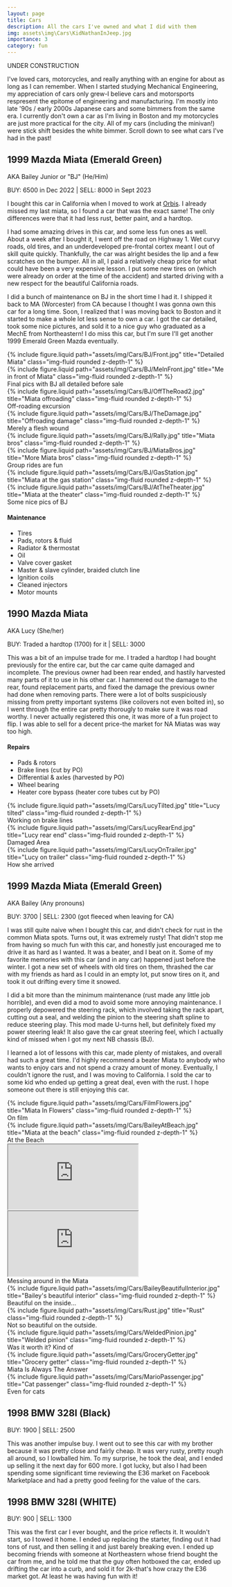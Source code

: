 ```yaml
---
layout: page
title: Cars
description: All the cars I've owned and what I did with them
img: assets\img\Cars\KidNathanInJeep.jpg
importance: 3
category: fun
---
```


UNDER CONSTRUCTION

I've loved cars, motorcycles, and really anything with an engine for about as long as I can remember. When I started studying Mechanical Engineering, my appreciation of cars only grew-I believe cars and motorsports respresent the epitome of engineering and manufacturing. I'm mostly into late '90s / early 2000s Japanese cars and some bimmers from the same era. I currently don't own a car as I'm living in Boston and my motorcycles are just more practical for the city. All of my cars (including the minivan!) were stick shift besides the white bimmer. Scroll down to see what cars I've had in the past!

## 1999 Mazda Miata (Emerald Green)
AKA Bailey Junior or "BJ" (He/Him)

BUY: 6500 in Dec 2022 | SELL: 8000 in Sept 2023

I bought this car in California when I moved to work at <a href='https://www.nathankadria.com/projects/orbis'>Orbis</a>. I already missed my last miata, so I found a car that was the exact same! The only differences were that it had less rust, better paint, and a hardtop.

I had some amazing drives in this car, and some less fun ones as well. About a week after I bought it, I went off the road on Highway 1. Wet curvy roads, old tires, and an underdeveloped pre-frontal cortex meant I out of skill quite quickly. Thankfully, the car was alright besides the lip and a few scratches on the bumper. All in all, I paid a relatively cheap price for what could have been a very expensive lesson. I put some new tires on (which were already on order at the time of the accident) and started driving with a new respect for the beautiful California roads.

I did a bunch of maintenance on BJ in the short time I had it. I shipped it back to MA (Worcester) from CA because I thought I was gonna own this car for a long time. Soon, I realized that I was moving back to Boston and it started to make a whole lot less sense to own a car. I got the car detailed, took some nice pictures, and sold it to a nice guy who graduated as a MechE from Northeastern! I do miss this car, but I'm sure I'll get another 1999 Emerald Green Mazda eventually.

<div class="row">
    <div class="col-sm-4 mt-3 mt-md-0">
        {% include figure.liquid path="assets/img/Cars/BJ/Front.jpg" title="Detailed Miata" class="img-fluid rounded z-depth-1" %}
    </div>
    <div class="col-sm-8 mt-3 mt-md-0">
        {% include figure.liquid path="assets/img/Cars/BJ/MeInFront.jpg" title="Me in front of Miata" class="img-fluid rounded z-depth-1" %}
    </div>
</div>
<div class="caption">
    Final pics with BJ all detailed before sale
</div>

<div class="row">
    <div class="col-sm-8 mt-3 mt-md-0">
        {% include figure.liquid path="assets/img/Cars/BJ/OffTheRoad2.jpg" title="Miata offroading" class="img-fluid rounded z-depth-1" %}
        <div class="caption">
            Off-roading excursion
        </div>
    </div>
    <div class="col-sm-4 mt-3 mt-md-0">
        {% include figure.liquid path="assets/img/Cars/BJ/TheDamage.jpg" title="Offroading damage" class="img-fluid rounded z-depth-1" %}
        <div class="caption">
            Merely a flesh wound 
        </div>
    </div>
</div>

<div class="row">
    <div class="col-sm-4 mt-3 mt-md-0">
        {% include figure.liquid path="assets/img/Cars/BJ/Rally.jpg" title="Miata bros" class="img-fluid rounded z-depth-1" %}
    </div>
    <div class="col-sm-8 mt-3 mt-md-0">
        {% include figure.liquid path="assets/img/Cars/BJ/MiataBros.jpg" title="More Miata bros" class="img-fluid rounded z-depth-1" %}
    </div>
</div>
<div class="caption">
    Group rides are fun
</div>

<div class="row">
    <div class="col-sm-8 mt-3 mt-md-0">
        {% include figure.liquid path="assets/img/Cars/BJ/GasStation.jpg" title="Miata at the gas station" class="img-fluid rounded z-depth-1" %}
    </div>
    <div class="col-sm-4 mt-3 mt-md-0">
        {% include figure.liquid path="assets/img/Cars/BJ/AtTheTheater.jpg" title="Miata at the theater" class="img-fluid rounded z-depth-1" %}
    </div>
</div>
<div class="caption">
    Some nice pics of BJ
</div>


#### Maintenance
- Tires
- Pads, rotors & fluid
- Radiator & thermostat
- Oil
- Valve cover gasket
- Master & slave cylinder, braided clutch line
- Ignition coils
- Cleaned injectors
- Motor mounts

## 1990 Mazda Miata
AKA Lucy (She/her)

BUY: Traded a hardtop (1700) for it | SELL: 3000

This was a bit of an impulse trade for me. I traded a hardtop I had bought previously for the entire car, but the car came quite damaged and incomplete. The previous owner had been rear ended, and hastily harvested many parts of it to use in his other car. I hammered out the damage to the rear, found replacement parts, and fixed the damage the previous owner had done when removing parts. There were a lot of bolts suspiciously missing from pretty important systems (like coilovers not even bolted in), so I went through the entire car pretty thorougly to make sure it was road worthy. I never actually registered this one, it was more of a fun project to flip. I was able to sell for a decent price-the market for NA Miatas was way too high.

#### Repairs
- Pads & rotors
- Brake lines (cut by PO)
- Differential & axles (harvested by PO)
- Wheel bearing
- Heater core bypass (heater core tubes cut by PO)

<div class="row">
    <div class="col-sm mt-3 mt-md-0">
        {% include figure.liquid path="assets/img/Cars/LucyTilted.jpg" title="Lucy tilted" class="img-fluid rounded z-depth-1" %}
        <div class="caption">
            Working on brake lines
        </div>
    </div>
    <div class="col-sm mt-3 mt-md-0">
        {% include figure.liquid path="assets/img/Cars/LucyRearEnd.jpg" title="Lucy rear end" class="img-fluid rounded z-depth-1" %}
        <div class="caption">
            Damaged Area
        </div>
    </div>
    <div class="col-sm mt-3 mt-md-0">
        {% include figure.liquid path="assets/img/Cars/LucyOnTrailer.jpg" title="Lucy on trailer" class="img-fluid rounded z-depth-1" %}
        <div class="caption">
            How she arrived
        </div>
    </div>
</div>

## 1999 Mazda Miata (Emerald Green)
AKA Bailey (Any pronouns)

BUY: 3700 | SELL: 2300 (got fleeced when leaving for CA)

I was still quite naive when I bought this car, and didn't check for rust in the common Miata spots. Turns out, it was extremely rusty! That didn't stop me from having so much fun with this car, and honestly just encouraged me to drive it as hard as I wanted. It was a beater, and I beat on it. Some of my favorite memories with this car (and in any car) happened just before the winter. I got a new set of wheels with old tires on them, thrashed the car with my friends as hard as I could in an empty lot, put snow tires on it, and took it out drifting every time it snowed.

I did a bit more than the minimum maintenance (rust made any little job horrible), and even did a mod to avoid some more annoying maintenance. I properly depowered the steering rack, which involved taking the rack apart, cutting out a seal, and welding the pinion to the steering shaft spline to reduce steering play. This mod made U-turns hell, but definitely fixed my power steering leak! It also gave the car great steering feel, which I actually kind of missed when I got my next NB chassis (BJ).

I learned a lot of lessons with this car, made plenty of mistakes, and overall had such a great time. I'd highly recommend a beater Miata to anybody who wants to enjoy cars and not spend a crazy amount of money. Eventually, I couldn't ignore the rust, and I was moving to California. I sold the car to some kid who ended up getting a great deal, even with the rust. I hope someone out there is still enjoying this car.

<div class="row">
    <div class="col-sm-8 mt-3 mt-md-0">
        {% include figure.liquid path="assets/img/Cars/FilmFlowers.jpg" title="Miata In Flowers" class="img-fluid rounded z-depth-1" %}
        <div class="caption">
            On film
        </div>
    </div>
    <div class="col-sm-4 mt-3 mt-md-0">
        {% include figure.liquid path="assets/img/Cars/BaileyAtBeach.jpg" title="Miata at the beach" class="img-fluid rounded z-depth-1" %}
        <div class="caption">
            At the Beach
        </div>
    </div>
</div>

<div class="row">
    <div class="col-sm mt-3 mt-md-0">
       <div class="embed-responsive embed-responsive-16by9">
            <iframe class="embed-responsive-item" src="https://www.youtube.com/embed/gG0D9L-AiJw?si=s-xbJz13liROq0Pm" allowfullscreen></iframe>
        </div>
    </div>
    <div class="col-sm mt-3 mt-md-0">
       <div class="embed-responsive embed-responsive-16by9">
            <iframe class="embed-responsive-item" src="https://www.youtube.com/embed/3Kk5aKdpKGA?si=PeIJwj-ltIrSvKoa" allowfullscreen></iframe>
        </div>
    </div> 
</div>
<div class="caption">
    Messing around in the Miata
</div>

<div class="row">
    <div class="col-sm mt-3 mt-md-0">
        {% include figure.liquid path="assets/img/Cars/BaileyBeautifulInterior.jpg" title="Bailey's beautiful interior" class="img-fluid rounded z-depth-1" %}
        <div class="caption">
            Beautiful on the inside...
        </div>
    </div>
    <div class="col-sm mt-3 mt-md-0">
        {% include figure.liquid path="assets/img/Cars/Rust.jpg" title="Rust" class="img-fluid rounded z-depth-1" %}
        <div class="caption">
            Not so beautiful on the outside.
        </div>
    </div>
    <div class="col-sm mt-3 mt-md-0">
        {% include figure.liquid path="assets/img/Cars/WeldedPinion.jpg" title="Welded pinion" class="img-fluid rounded z-depth-1" %}
        <div class="caption">
            Was it worth it? Kind of
        </div>
    </div>
</div>

<div class="row">
    <div class="col-sm mt-3 mt-md-0">
        {% include figure.liquid path="assets/img/Cars/GroceryGetter.jpg" title="Grocery getter" class="img-fluid rounded z-depth-1" %}
        <div class="caption">
            Miata Is Always The Answer
        </div>
    </div>
    <div class="col-sm mt-3 mt-md-0">
        {% include figure.liquid path="assets/img/Cars/MarioPassenger.jpg" title="Cat passenger" class="img-fluid rounded z-depth-1" %}
        <div class="caption">
            Even for cats
        </div>
    </div>
</div>

## 1998 BMW 328I (Black)
BUY: 1900 | SELL: 2500

This was another impulse buy. I went out to see this car with my brother because it was pretty close and fairly cheap. It was very rusty, pretty rough all around, so I lowballed him. To my surprise, he took the deal, and I ended up selling it the next day for 600 more. I got lucky, but also I had been spending some significant time reviewing the E36 market on Facebook Marketplace and had a pretty good feeling for the value of the cars.

## 1998 BMW 328I (WHITE)
BUY: 900 | SELL: 1300

This was the first car I ever bought, and the price reflects it. It wouldn't start, so I towed it home. I ended up replacing the starter, finding out it had tons of rust, and then selling it and just barely breaking even. I ended up becoming friends with someone at Northeastern whose friend bought the car from me, and he told me that the guy often hotboxed the car, ended up drifting the car into a curb, and sold it for 2k-that's how crazy the E36 market got. At least he was having fun with it!